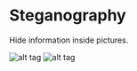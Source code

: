 # Steganography
Hide information inside pictures.

![alt tag](http://imgur.com/lc1Mmqe.png)
![alt tag](http://imgur.com/4WqeZJI.png)
